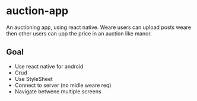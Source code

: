 # auction-app

An auctioning app, using react native. Weare users can upload posts weare then other users can upp the price in an auction like manor.

## Goal

- Use react native for android
- Crud
- Use StyleSheet
- Connect to server (no midle weare req)
- Navigate betwene multiple screens
